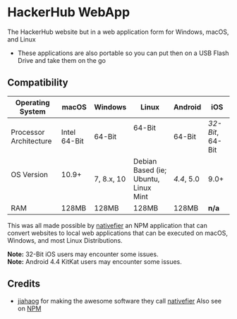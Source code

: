# HackerHub WebApp
The HackerHub website but in a web application form for Windows, macOS, and Linux  

- These applications are also portable so you can put then on a USB Flash Drive and take them on the go  

## Compatibility

| Operating System       | macOS        | Windows    | Linux                                | Android| iOS|
|------------------------|--------------|------------|--------------------------------------|--------|----|
| Processor Architecture | Intel 64-Bit | 64-Bit     | 64-Bit                               |64-Bit  | *32-Bit*, 64-Bit|
| OS Version             | 10.9+        | 7, 8.x, 10 | Debian Based (ie; Ubuntu, Linux Mint |*4.4*, 5.0| 9.0+
| RAM                    | 128MB        | 128MB      | 128MB                                |128MB   | **n/a**|   

This was all made possible by [nativefier](https://www.npmjs.com/package/nativefier) an NPM application that can convert websites to local web applications that can be executed on macOS, Windows, and most Linux Distributions.  
  
**Note:** 32-Bit iOS users may encounter some issues.  
**Note:** Android 4.4 KitKat users may encounter some issues.

## Credits

- [jiahaog](https://github.com/jiahaog) for making the awesome software they call [nativefier](https://github.com/jiahaog/nativefier) Also see on [NPM](https://www.npmjs.com/package/nativefier)  
